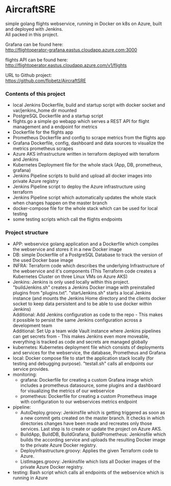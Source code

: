 # AircraftSRE
simple golang flights webservice, running in Docker on k8s on Azure, built and deployed with Jenkins.  
All packed in this project.
  
Grafana can be found here:  
http://flightoperator-grafana.eastus.cloudapp.azure.com:3000  

flights API can be found here:  
http://flightoperator.eastus.cloudapp.azure.com/v1/flights

URL to Github project:  
https://github.com/flobetz/AircraftSRE

### Contents of this project
- local Jenkins Dockerfile, build and startup script with docker socket and var/jenkins_home dir mounted
- PostgreSQL Dockerfile and a startup script
- flights.go a simple go webapp which serves a REST API for flight management and a endpoint for metrics
- Dockerfile for the flights app
- Prometheus Dockerfile and config to scrape metrics from the flights app
- Grafana Dockerfile, config, dashboard and data sources to visualize the metrics prometheus scrapes
- Azure AKS infrastructure written in terraform deployed with terraform and Jenkins
- Kubernetes Deployment file for the whole stack (App, DB, prometheus, grafana)
- Jenkins Pipeline scripts to build and upload all docker images into private Azure registry
- Jenkins Pipeline script to deploy the Azure infrastructure using terraform
- Jenkins Pipeline script which automatically updates the whole stack when changes happen on the master branch
- docker-compose file for the whole stack which can be used for local testing
- some testing scripts which call the flights endpoints

### Project structure
- APP: webservice golang application and a Dockerfile which compiles the webservice and stores it in a new Docker image
- DB: simple Dockerfile of a PostgreSQL Database to track the version of the used Docker base image
- INFRA: Terraform code which describes the underlying Infrastructure of the webservice and it's components
(This Terraform code creates a Kubernetes Cluster on three Linux VMs on Azure AKS)
- Jenkins: Jenkins is only used locally within this project. "buildJenkins.sh" creates a Jenkins Docker image with preinstalled plugins from "plugins.txt".
"startJenkins.sh" starts a local Jenkins instance (and mounts the Jenkins Home directory and the clients docker socket to keep data persistent and to be able to use docker within Jenkins)  
Additional: Add Jenkins configuration as code to the repo - This makes it possible to persist the same Jenkins configuration across a development team  
Additional: Set Up a team wide Vault instance where Jenkins pipelines can get secrets from - This makes Jenkins even more moveable, 
everything is tracked as code and secrets are managed globally
- kubernetes: Kubernetes deployment file which consists of deployments and services for the webservice, the database, Prometheus and Grafana
- local: Docker compose file to start the application stack locally (for testing and debugging purpose). "testall.sh" calls all endpoints our service provides.
- monitoring:  
    - grafana: Dockerfile for creating a custom Grafana image which includes a prometheus datasource, some plugins and a dashboard for visualizing the metrics of our webservice
    - prometheus: Dockerfile for creating a custom Prometheus image with configuration to our webservices metrics endpoint
- pipeline:
    - AutoDeploy.groovy: Jenkinsfile which is getting triggered as soon as a new commit gets created on the master branch. 
    It checks in which directories changes have been made and recreates only those services. Last step is to create or update the project on Azure AKS.
    - BuildApp, BuildDB, BuildGrafana, BuildPrometheus: Jenkinsfile which builds the according service and uploads the resulting Docker image to the private Azure Docker registry.
    - DeployInfrastructure.groovy: Applies the given Terraform code to Azure.
    - ListImages.groovy: Jenkinsfile which lists all Docker images of the private Azure Docker registry.
- testing: Bash script which calls all endpoints of the webservice which is running in Azure 
